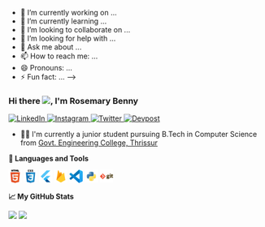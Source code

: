 
- 🔭 I’m currently working on ...
- 🌱 I’m currently learning ...
- 👯 I’m looking to collaborate on ...
- 🤔 I’m looking for help with ...
- 💬 Ask me about ...
- 📫 How to reach me: ...
- 😄 Pronouns: ...
- ⚡ Fun fact: ...
-->
### Hi there <img src="https://media.giphy.com/media/hvRJCLFzcasrR4ia7z/giphy.gif" width="25px">, I'm Rosemary Benny

<a href="https://www.linkedin.com/in/rosemary-benny007/">
  <img alt="LinkedIn" width="22px" src="https://edent.github.io/SuperTinyIcons/images/svg/linkedin.svg" />
</a>
<a href="https://www.instagram.com/rosemary_benny_elanjikulam">
  <img alt="Instagram" width="22px" src="https://edent.github.io/SuperTinyIcons/images/svg/instagram.svg" />
</a>
<a href="https://twitter.com/rmb_1307">
  <img alt="Twitter" width="22px" src="https://edent.github.io/SuperTinyIcons/images/svg/twitter.svg" />
</a>
</a>
<a href="https://devpost.com/rosemarybenny2000">
  <img alt="Devpost" width="22px" src="https://www.clipartmax.com/png/middle/231-2318034_slack-devpost-devpost-logo.png" />
</a>

<br/>

- 👨‍🎓 I'm currently a junior student pursuing B.Tech in Computer Science from [Govt. Engineering College, Thrissur](http://gectcr.ac.in)

**🔨 Languages and Tools**

<code><img height="26" src="https://raw.githubusercontent.com/github/explore/80688e429a7d4ef2fca1e82350fe8e3517d3494d/topics/html/html.png"></code>
<code><img height="26" src="https://raw.githubusercontent.com/github/explore/80688e429a7d4ef2fca1e82350fe8e3517d3494d/topics/css/css.png"></code>
<code><img height="26" src="https://raw.githubusercontent.com/github/explore/80688e429a7d4ef2fca1e82350fe8e3517d3494d/topics/flutter/flutter.png"></code>
<code><img height="26" src="https://raw.githubusercontent.com/github/explore/80688e429a7d4ef2fca1e82350fe8e3517d3494d/topics/firebase/firebase.png"></code>
<code><img height="26" src="https://raw.githubusercontent.com/github/explore/80688e429a7d4ef2fca1e82350fe8e3517d3494d/topics/visual-studio-code/visual-studio-code.png"></code>
<code><img height="26" src="https://raw.githubusercontent.com/github/explore/80688e429a7d4ef2fca1e82350fe8e3517d3494d/topics/python/python.png"></code>
<code><img height="26" src="https://raw.githubusercontent.com/github/explore/80688e429a7d4ef2fca1e82350fe8e3517d3494d/topics/git/git.png"></code>

**📈 My GitHub Stats**

<img src="https://github-readme-stats.vercel.app/api?username=ByteCrak07&show_icons=true&hide_border=true&count_private=true&theme=tokyonight">
<img src="https://github-readme-stats.vercel.app/api/top-langs/?username=ByteCrak07&layout=compact&theme=tokyonight&hide_border=true&show_icons=true&count_private=true">
